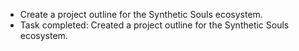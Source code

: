 - Create a project outline for the Synthetic Souls ecosystem.
- Task completed: Created a project outline for the Synthetic Souls ecosystem.
